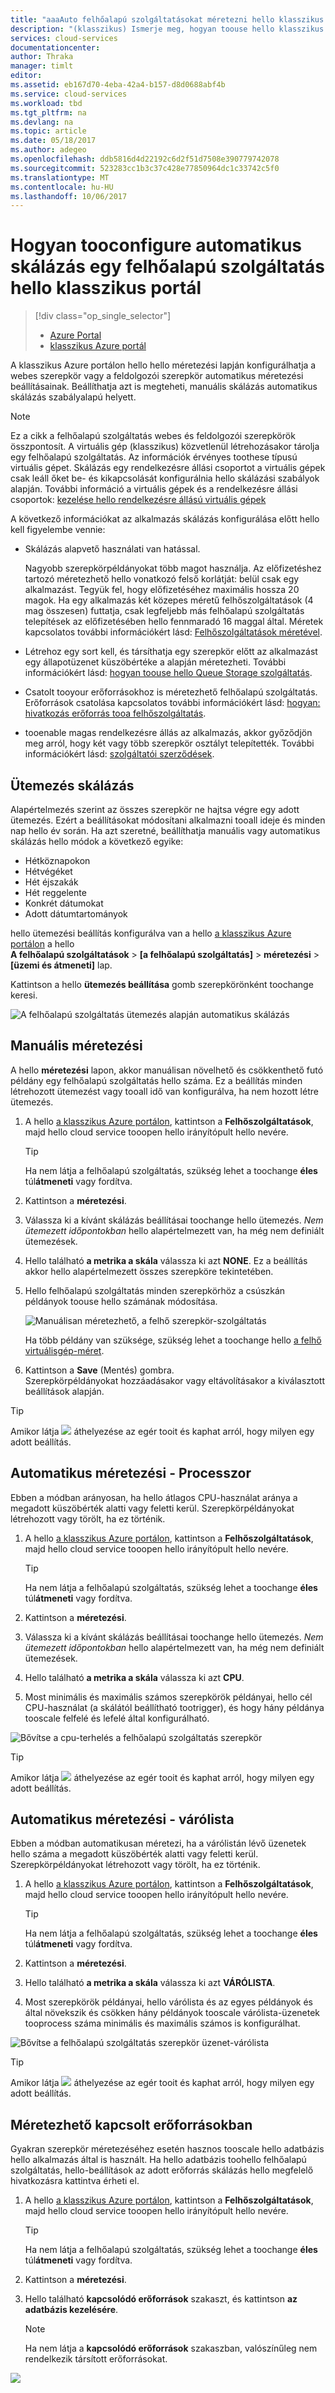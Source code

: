 ```yaml
---
title: "aaaAuto felhőalapú szolgáltatásokat méretezni hello klasszikus portál |} Microsoft Docs"
description: "(klasszikus) Ismerje meg, hogyan toouse hello klasszikus portál tooconfigure automatikus skálázási szabályok felhő szerepkör-szolgáltatás webes vagy feldolgozói szerepkör az Azure-ban."
services: cloud-services
documentationcenter: 
author: Thraka
manager: timlt
editor: 
ms.assetid: eb167d70-4eba-42a4-b157-d8d0688abf4b
ms.service: cloud-services
ms.workload: tbd
ms.tgt_pltfrm: na
ms.devlang: na
ms.topic: article
ms.date: 05/18/2017
ms.author: adegeo
ms.openlocfilehash: ddb5816d4d22192c6d2f51d7508e390779742078
ms.sourcegitcommit: 523283cc1b3c37c428e77850964dc1c33742c5f0
ms.translationtype: MT
ms.contentlocale: hu-HU
ms.lasthandoff: 10/06/2017
---
```

# <a name="how-tooconfigure-auto-scaling-for-a-cloud-service-in-hello-classic-portal"></a>Hogyan tooconfigure automatikus skálázás egy felhőalapú szolgáltatás hello klasszikus portál
> [!div class="op_single_selector"]
> * [Azure Portal](cloud-services-how-to-scale-portal.md)
> * [klasszikus Azure portál](cloud-services-how-to-scale.md)

A klasszikus Azure portálon hello hello méretezési lapján konfigurálhatja a webes szerepkör vagy a feldolgozói szerepkör automatikus méretezési beállításainak. Beállíthatja azt is megteheti, manuális skálázás automatikus skálázás szabályalapú helyett.

> [!NOTE]
> Ez a cikk a felhőalapú szolgáltatás webes és feldolgozói szerepkörök összpontosít. A virtuális gép (klasszikus) közvetlenül létrehozásakor tárolja egy felhőalapú szolgáltatás. Az információk érvényes toothese típusú virtuális gépet. Skálázás egy rendelkezésre állási csoportot a virtuális gépek csak leáll őket be- és kikapcsolását konfigurálnia hello skálázási szabályok alapján. További információ a virtuális gépek és a rendelkezésre állási csoportok: [kezelése hello rendelkezésre állású virtuális gépek](../virtual-machines/windows/classic/configure-availability.md?toc=%2fazure%2fvirtual-machines%2fwindows%2fclassic%2ftoc.json)

A következő információkat az alkalmazás skálázás konfigurálása előtt hello kell figyelembe vennie:

* Skálázás alapvető használati van hatással.

    Nagyobb szerepkörpéldányokat több magot használja. Az előfizetéshez tartozó méretezhető hello vonatkozó felső korlátját: belül csak egy alkalmazást. Tegyük fel, hogy előfizetéséhez maximális hossza 20 magok. Ha egy alkalmazás két közepes méretű felhőszolgáltatások (4 mag összesen) futtatja, csak legfeljebb más felhőalapú szolgáltatás telepítések az előfizetésében hello fennmaradó 16 maggal által. Méretek kapcsolatos további információkért lásd: [Felhőszolgáltatások méretével](cloud-services-sizes-specs.md).

* Létrehoz egy sort kell, és társíthatja egy szerepkör előtt az alkalmazást egy állapotüzenet küszöbértéke a alapján méretezheti. További információkért lásd: [hogyan toouse hello Queue Storage szolgáltatás](../storage/queues/storage-dotnet-how-to-use-queues.md).

* Csatolt tooyour erőforrásokhoz is méretezhető felhőalapú szolgáltatás. Erőforrások csatolása kapcsolatos további információkért lásd: [hogyan: hivatkozás erőforrás tooa felhőszolgáltatás](cloud-services-how-to-manage.md#how-to-link-a-resource-to-a-cloud-service).

* tooenable magas rendelkezésre állás az alkalmazás, akkor győződjön meg arról, hogy két vagy több szerepkör osztályt telepítették. További információkért lásd: [szolgáltatói szerződések](https://azure.microsoft.com/support/legal/sla/).

## <a name="schedule-scaling"></a>Ütemezés skálázás
Alapértelmezés szerint az összes szerepkör ne hajtsa végre egy adott ütemezés. Ezért a beállításokat módosítani alkalmazni tooall ideje és minden nap hello év során. Ha azt szeretné, beállíthatja manuális vagy automatikus skálázás hello módok a következő egyike:

* Hétköznapokon
* Hétvégéket
* Hét éjszakák
* Hét reggelente
* Konkrét dátumokat
* Adott dátumtartományok

hello ütemezési beállítás konfigurálva van a hello [a klasszikus Azure portálon](https://manage.windowsazure.com/) a hello  
**A felhőalapú szolgáltatások** > **\[a felhőalapú szolgáltatás\]** > **méretezési** > **\[üzemi és átmeneti\]**  lap.

Kattintson a hello **ütemezés beállítása** gomb szerepkörönként toochange keresi.

![A felhőalapú szolgáltatás ütemezés alapján automatikus skálázás][scale_schedules]

## <a name="manual-scale"></a>Manuális méretezési
A hello **méretezési** lapon, akkor manuálisan növelhető és csökkenthető futó példány egy felhőalapú szolgáltatás hello száma. Ez a beállítás minden létrehozott ütemezést vagy tooall idő van konfigurálva, ha nem hozott létre ütemezés.

1. A hello [a klasszikus Azure portálon](https://manage.windowsazure.com/), kattintson a **Felhőszolgáltatások**, majd hello cloud service tooopen hello irányítópult hello nevére.
   
   > [!TIP]
   > Ha nem látja a felhőalapú szolgáltatás, szükség lehet a toochange **éles** túl**átmeneti** vagy fordítva.

2. Kattintson a **méretezési**.
3. Válassza ki a kívánt skálázás beállításai toochange hello ütemezés. *Nem ütemezett időpontokban* hello alapértelmezett van, ha még nem definiált ütemezések.
4. Hello található **a metrika a skála** válassza ki azt **NONE**. Ez a beállítás akkor hello alapértelmezett összes szerepköre tekintetében.
5. Hello felhőalapú szolgáltatás minden szerepkörhöz a csúszkán példányok toouse hello számának módosítása.
   
    ![Manuálisan méretezhető, a felhő szerepkör-szolgáltatás][manual_scale]
   
    Ha több példány van szüksége, szükség lehet a toochange hello [a felhő virtuálisgép-méret](cloud-services-sizes-specs.md).
6. Kattintson a **Save** (Mentés) gombra.  
   Szerepkörpéldányokat hozzáadásakor vagy eltávolításakor a kiválasztott beállítások alapján.

> [!TIP]
> Amikor látja ![][tip_icon] áthelyezése az egér tooit és kaphat arról, hogy milyen egy adott beállítás.

## <a name="automatic-scale---cpu"></a>Automatikus méretezési - Processzor
Ebben a módban arányosan, ha hello átlagos CPU-használat aránya a megadott küszöbérték alatti vagy feletti kerül. Szerepkörpéldányokat létrehozott vagy törölt, ha ez történik.

1. A hello [a klasszikus Azure portálon](https://manage.windowsazure.com/), kattintson a **Felhőszolgáltatások**, majd hello cloud service tooopen hello irányítópult hello nevére.
   
   > [!TIP]
   > Ha nem látja a felhőalapú szolgáltatás, szükség lehet a toochange **éles** túl**átmeneti** vagy fordítva.

2. Kattintson a **méretezési**.
3. Válassza ki a kívánt skálázás beállításai toochange hello ütemezés. *Nem ütemezett időpontokban* hello alapértelmezett van, ha még nem definiált ütemezések.
4. Hello található **a metrika a skála** válassza ki azt **CPU**.
5. Most minimális és maximális számos szerepkörök példányai, hello cél CPU-használat (a skálától beállítható tootrigger), és hogy hány példánya tooscale felfelé és lefelé által konfigurálható.

![Bővítse a cpu-terhelés a felhőalapú szolgáltatás szerepkör][cpu_scale]

> [!TIP]
> Amikor látja ![][tip_icon] áthelyezése az egér tooit és kaphat arról, hogy milyen egy adott beállítás.

## <a name="automatic-scale---queue"></a>Automatikus méretezési - várólista
Ebben a módban automatikusan méretezi, ha a várólistán lévő üzenetek hello száma a megadott küszöbérték alatti vagy feletti kerül. Szerepkörpéldányokat létrehozott vagy törölt, ha ez történik.

1. A hello [a klasszikus Azure portálon](https://manage.windowsazure.com/), kattintson a **Felhőszolgáltatások**, majd hello cloud service tooopen hello irányítópult hello nevére.
   
   > [!TIP]
   > Ha nem látja a felhőalapú szolgáltatás, szükség lehet a toochange **éles** túl**átmeneti** vagy fordítva.

2. Kattintson a **méretezési**.
3. Hello található **a metrika a skála** válassza ki azt **VÁRÓLISTA**.
4. Most szerepkörök példányai, hello várólista és az egyes példányok és által növekszik és csökken hány példányok tooscale várólista-üzenetek tooprocess száma minimális és maximális számos is konfigurálhat.

![Bővítse a felhőalapú szolgáltatás szerepkör üzenet-várólista][queue_scale]

> [!TIP]
> Amikor látja ![][tip_icon] áthelyezése az egér tooit és kaphat arról, hogy milyen egy adott beállítás.

## <a name="scale-linked-resources"></a>Méretezhető kapcsolt erőforrásokban
Gyakran szerepkör méretezéséhez esetén hasznos tooscale hello adatbázis hello alkalmazás által is használt. Ha hello adatbázis toohello felhőalapú szolgáltatás, hello-beállítások az adott erőforrás skálázás hello megfelelő hivatkozásra kattintva érheti el.

1. A hello [a klasszikus Azure portálon](https://manage.windowsazure.com/), kattintson a **Felhőszolgáltatások**, majd hello cloud service tooopen hello irányítópult hello nevére.
   
   > [!TIP]
   > Ha nem látja a felhőalapú szolgáltatás, szükség lehet a toochange **éles** túl**átmeneti** vagy fordítva.

2. Kattintson a **méretezési**.
3. Hello található **kapcsolódó erőforrások** szakaszt, és kattintson **az adatbázis kezelésére**.
   
   > [!NOTE]
   > Ha nem látja a **kapcsolódó erőforrások** szakaszban, valószínűleg nem rendelkezik társított erőforrásokat.

![][linked_resource]

[manual_scale]: ./media/cloud-services-how-to-scale/manual-scale.png
[queue_scale]: ./media/cloud-services-how-to-scale/queue-scale.png
[cpu_scale]: ./media/cloud-services-how-to-scale/cpu-scale.png
[tip_icon]: ./media/cloud-services-how-to-scale/tip.png
[scale_schedules]: ./media/cloud-services-how-to-scale/schedules.png
[scale_popup]: ./media/cloud-services-how-to-scale/schedules-dialog.png
[linked_resource]: ./media/cloud-services-how-to-scale/linked-resources.png
